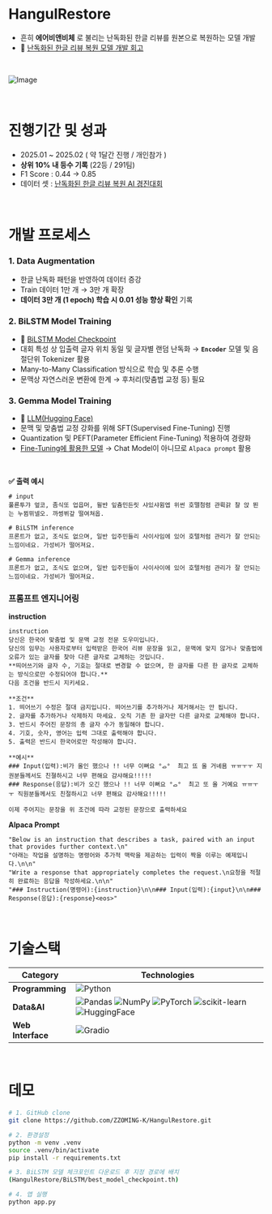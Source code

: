 # HangulRestore 

- 흔히 **에어비앤비체** 로 불리는 난독화된 한글 리뷰를 원본으로 복원하는 모델 개발
- 🫠 [난독화된 한글 리뷰 복원 모델 개발 회고](https://until.blog/@zzoming/-dacon--%EB%82%9C%EB%8F%85%ED%99%94%EB%90%9C-%ED%95%9C%EA%B8%80-%EB%A6%AC%EB%B7%B0-%EB%B3%B5%EC%9B%90-ai-%EB%AA%A8%EB%8D%B8-%EA%B0%9C%EB%B0%9C%EA%B8%B0)
<br>

![Image](https://github.com/user-attachments/assets/b6f6949b-f335-4093-99ca-b16f8cb3e2ba)

<br>

# 진행기간 및 성과

- 2025.01 ~ 2025.02 ( 약 1달간 진행 / 개인참가 )
- **상위 10% 내 등수 기록** (22등 / 291팀)
- F1 Score  : 0.44 → 0.85
- 데이터 셋 :  [난독화된 한글 리뷰 복원 AI 경진대회](https://dacon.io/competitions/official/236446/overview/description)
  
<br>

# 개발 프로세스 

### 1. Data Augmentation
- 한글 난독화 패턴을 반영하여 데이터 증강
- Train 데이터 1만 개 → 3만 개 확장
- **데이터 3만 개 (1 epoch) 학습 시 0.01 성능 향상 확인** 기록

### 2. BiLSTM Model Training
- 🙌 [BiLSTM Model Checkpoint](https://drive.google.com/drive/u/0/my-drive)
- 대회 특성 상 입출력 글자 위치 동일 및 글자별 랜덤 난독화 →  **`Encoder`** 모델 및 음절단위 Tokenizer 활용
- Many-to-Many Classification 방식으로 학습 및 추론 수행
- 문맥상 자연스러운 변환에 한계 → 후처리(맞춤법 교정 등) 필요 

### 3. Gemma Model Training 
- 🙌 [LLM(Hugging Face)](https://huggingface.co/zzoming/hangul-restore-model)
- 문맥 및 맞춤법 교정 강화를 위해 SFT(Supervised Fine-Tuning) 진행 
- Quantization 및 PEFT(Parameter Efficient Fine-Tuning) 적용하여 경량화 
- [Fine-Tuning에 활용한 모델](https://huggingface.co/beomi/gemma-ko-7b) → Chat Model이 아니므로 `Alpaca prompt` 활용 

<br>

**✅ 출력 예시**
```
# input
풀룐투갸 엎코, 좀식또 업읍머, 윌뱐 잎츔민든릿 샤있샤윔엡 위썬 호뗄첨렴 관뤽갉 찰 앉 뙨는 누뀜뮈넬오. 까썽뷔갚 떨여쳐옵.

# BiLSTM inference
프론트가 없고, 조식도 없으며, 일반 입주민들리 사이사임에 있어 호텔처럼 관리가 잘 안되는 느낌이네요. 가성비가 떨어져요.

# Gemma inference
프론트가 없고, 조식도 없으며, 일반 입주민들이 사이사이에 있어 호텔처럼 관리가 잘 안되는 느낌이네요. 가성비가 떨어져요. 
```


### 프롬프트 엔지니어링
**instruction**

```
instruction 
당신은 한국어 맞춤법 및 문맥 교정 전문 도우미입니다.  
당신의 임무는 사용자로부터 입력받은 한국어 리뷰 문장을 읽고, 문맥에 맞지 않거나 맞춤법에 오류가 있는 글자를 찾아 다른 글자로 교체하는 것입니다. 
**띄어쓰기와 글자 수, 기호는 절대로 변경할 수 없으며, 한 글자를 다른 한 글자로 교체하는 방식으로만 수정되어야 합니다.** 
다음 조건을 반드시 지키세요. 

**조건**  
1. 띄어쓰기 수정은 절대 금지입니다. 띄어쓰기를 추가하거나 제거해서는 안 됩니다.
2. 글자를 추가하거나 삭제하지 마세요. 오직 기존 한 글자만 다른 글자로 교체해야 합니다.
3. 반드시 주어진 문장의 총 글자 수가 동일해야 합니다.
4. 기호, 숫자, 영어는 입력 그대로 출력해야 합니다.
5. 출력은 반드시 한국어로만 작성해야 합니다.

**예시**
### Input(입력):비가 올인 했으나 !! 너무 이뻐요 °ࡇ°  최고 뚀 올 거녜욤 ㅠㅠㅜㅜ 지권분들께서도 친졀하시고 너무 편해요 걈샤해요!!!!!
### Response(응답):비가 오긴 했으나 !! 너무 이뻐요 °ࡇ°  최고 또 올 거예요 ㅠㅠㅜㅜ 직원분들께서도 친절하시고 너무 편해요 감사해요!!!!!

이제 주어지는 문장을 위 조건에 따라 교정된 문장으로 출력하세요
```
**Alpaca Prompt**
```
"Below is an instruction that describes a task, paired with an input that provides further context.\n"
"아래는 작업을 설명하는 명령어와 추가적 맥락을 제공하는 입력이 짝을 이루는 예제입니다.\n\n"
"Write a response that appropriately completes the request.\n요청을 적절히 완료하는 응답을 작성하세요.\n\n"
"### Instruction(명령어):{instruction}\n\n### Input(입력):{input}\n\n### Response(응답):{response}<eos>"
```
<br>

# 기술스택
| **Category**         | **Technologies**                                                                 |
|-----------------------|----------------------------------------------------------------------------------|
| **Programming**    | ![Python](https://img.shields.io/badge/-Python-3776AB?logo=python&logoColor=white) |
| **Data&AI**           | ![Pandas](https://img.shields.io/badge/-Pandas-150458?logo=pandas&logoColor=white) ![NumPy](https://img.shields.io/badge/-NumPy-013243?logo=numpy&logoColor=white) ![PyTorch](https://img.shields.io/badge/-PyTorch-EE4C2C?logo=pytorch&logoColor=white) ![scikit-learn](https://img.shields.io/badge/-scikit--learn-F7931E?logo=scikit-learn&logoColor=white) ![HuggingFace](https://img.shields.io/badge/-HuggingFace-FFD21E?logo=huggingface&logoColor=white)|
| **Web Interface**   | ![Gradio](https://img.shields.io/badge/-Gradio-F97316?logo=gradio&logoColor=white) |

<br>

# 데모
```bash
# 1. GitHub clone 
git clone https://github.com/ZZOMING-K/HangulRestore.git

# 2. 환경설정 
python -m venv .venv
source .venv/bin/activate
pip install -r requirements.txt

# 3. BiLSTM 모델 체크포인트 다운로드 후 지정 경로에 배치
(HangulRestore/BiLSTM/best_model_checkpoint.th)

# 4. 앱 실행
python app.py
```


